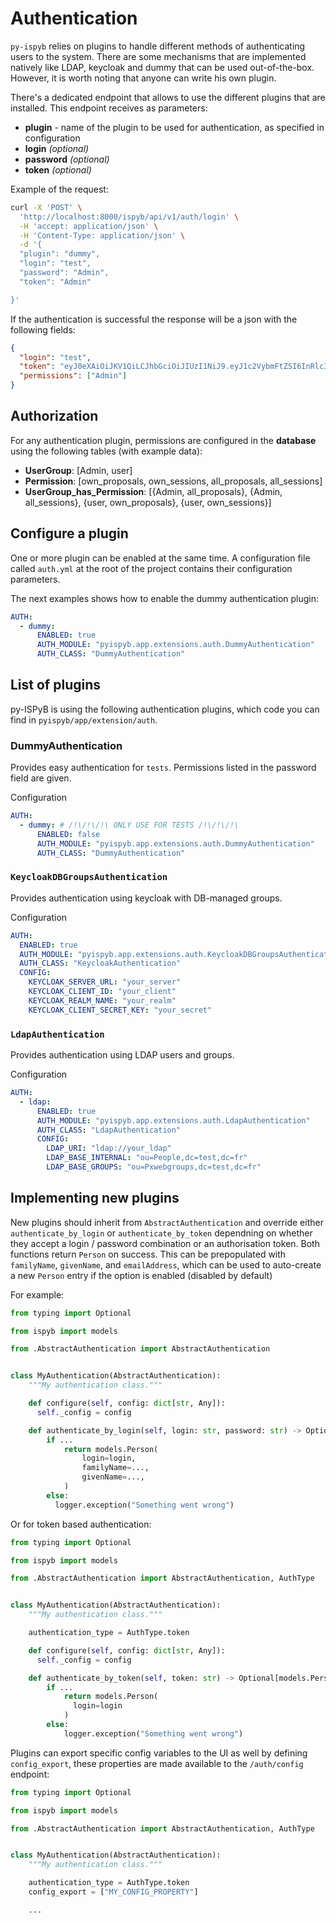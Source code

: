 # Authentication

`py-ispyb` relies on plugins to handle different methods of authenticating users to the system. There are some mechanisms that are implemented natively like LDAP, keycloak and dummy that can be used out-of-the-box. However, it is worth noting that anyone can write his own plugin.

There's a dedicated endpoint that allows to use the different plugins that are installed. This endpoint receives as parameters:

- **plugin** - name of the plugin to be used for authentication, as specified in configuration
- **login** _(optional)_
- **password** _(optional)_
- **token** _(optional)_

Example of the request:

```bash
curl -X 'POST' \
  'http://localhost:8000/ispyb/api/v1/auth/login' \
  -H 'accept: application/json' \
  -H 'Content-Type: application/json' \
  -d '{
  "plugin": "dummy",
  "login": "test",
  "password": "Admin",
  "token": "Admin"

}'
```

If the authentication is successful the response will be a json with the following fields:

```json
{
  "login": "test",
  "token": "eyJ0eXAiOiJKV1QiLCJhbGciOiJIUzI1NiJ9.eyJ1c2VybmFtZSI6InRlc3QiLCJncm91cHMiOlsiQWRtaW4iXSwicGVybWlzc2lvbnMiOlsiQWRtaW4iXSwiaWF0IjoxNjUwOTgxNjA5LCJleHAiOjE2NTA5OTk2MDl9.3Iq2lGG5RR6Gebss5qEDdASrEMwCIne2jFhaVqp91m0",
  "permissions": ["Admin"]
}
```

## Authorization

For any authentication plugin, permissions are configured in the **database** using the following tables (with example data):

- **UserGroup**: [Admin, user]
- **Permission**: [own_proposals, own_sessions, all_proposals, all_sessions]
- **UserGroup_has_Permission**: [{Admin, all_proposals}, {Admin, all_sessions}, {user, own_proposals}, {user, own_sessions}]

## Configure a plugin

One or more plugin can be enabled at the same time. A configuration file called `auth.yml` at the root of the project contains their configuration parameters.

The next examples shows how to enable the dummy authentication plugin:

```yml
AUTH:
  - dummy:
      ENABLED: true
      AUTH_MODULE: "pyispyb.app.extensions.auth.DummyAuthentication"
      AUTH_CLASS: "DummyAuthentication"
```

## List of plugins

py-ISPyB is using the following authentication plugins, which code you can find in `pyispyb/app/extension/auth`.

### DummyAuthentication

Provides easy authentication for `tests`. Permissions listed in the password field are given.

Configuration

```yml
AUTH:
  - dummy: # /!\/!\/!\ ONLY USE FOR TESTS /!\/!\/!\
      ENABLED: false
      AUTH_MODULE: "pyispyb.app.extensions.auth.DummyAuthentication"
      AUTH_CLASS: "DummyAuthentication"
```

### `KeycloakDBGroupsAuthentication`

Provides authentication using keycloak with DB-managed groups.

Configuration

```yml
AUTH:
  ENABLED: true
  AUTH_MODULE: "pyispyb.app.extensions.auth.KeycloakDBGroupsAuthentication"
  AUTH_CLASS: "KeycloakAuthentication"
  CONFIG:
    KEYCLOAK_SERVER_URL: "your_server"
    KEYCLOAK_CLIENT_ID: "your_client"
    KEYCLOAK_REALM_NAME: "your_realm"
    KEYCLOAK_CLIENT_SECRET_KEY: "your_secret"
```

### `LdapAuthentication`

Provides authentication using LDAP users and groups.

Configuration

```yml
AUTH:
  - ldap:
      ENABLED: true
      AUTH_MODULE: "pyispyb.app.extensions.auth.LdapAuthentication"
      AUTH_CLASS: "LdapAuthentication"
      CONFIG:
        LDAP_URI: "ldap://your_ldap"
        LDAP_BASE_INTERNAL: "ou=People,dc=test,dc=fr"
        LDAP_BASE_GROUPS: "ou=Pxwebgroups,dc=test,dc=fr"
```

## Implementing new plugins

New plugins should inherit from `AbstractAuthentication` and override either `authenticate_by_login` or `authenticate_by_token` dependning on whether they accept a login / password combination or an authorisation token. Both functions return `Person` on success. This can be prepopulated with `familyName`, `givenName`, and `emailAddress`, which can be used to auto-create a new `Person` entry if the option is enabled (disabled by default)

For example:

```python
from typing import Optional

from ispyb import models

from .AbstractAuthentication import AbstractAuthentication


class MyAuthentication(AbstractAuthentication):
    """My authentication class."""

    def configure(self, config: dict[str, Any]):
      self._config = config

    def authenticate_by_login(self, login: str, password: str) -> Optional[models.Person]:
        if ...
            return models.Person(
                login=login,
                familyName=...,
                givenName=...,
            )
        else:
          logger.exception("Something went wrong")
```

Or for token based authentication:

```python
from typing import Optional

from ispyb import models

from .AbstractAuthentication import AbstractAuthentication, AuthType


class MyAuthentication(AbstractAuthentication):
    """My authentication class."""

    authentication_type = AuthType.token

    def configure(self, config: dict[str, Any]):
      self._config = config

    def authenticate_by_token(self, token: str) -> Optional[models.Person]:
        if ...
            return models.Person(
              login=login
            )
        else:
            logger.exception("Something went wrong")
```

Plugins can export specific config variables to the UI as well by defining `config_export`, these properties are made available to the `/auth/config` endpoint:

```python
from typing import Optional

from ispyb import models

from .AbstractAuthentication import AbstractAuthentication, AuthType


class MyAuthentication(AbstractAuthentication):
    """My authentication class."""

    authentication_type = AuthType.token
    config_export = ["MY_CONFIG_PROPERTY"]

    ...
```
